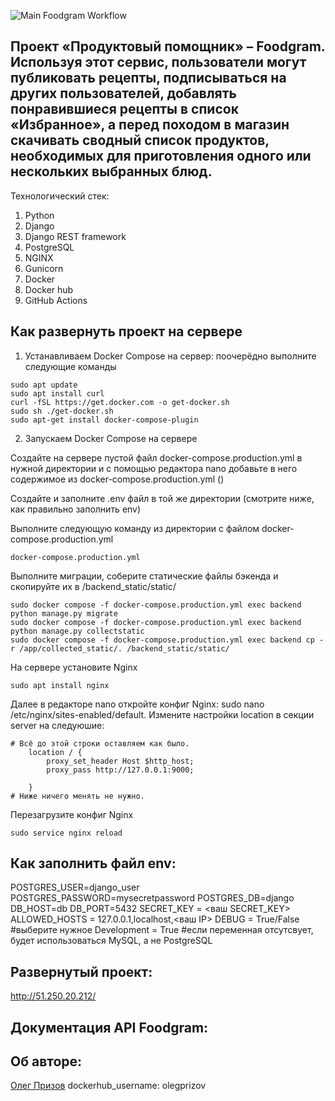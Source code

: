 ![Main Foodgram Workflow](https://github.com/OlegPrizov/foodgram-project-react/actions/workflows/main.yml/badge.svg)

## Проект «Продуктовый помощник» – Foodgram. Используя этот сервис, пользователи могут публиковать рецепты, подписываться на других пользователей, добавлять понравившиеся рецепты в список «Избранное», а перед походом в магазин скачивать сводный список продуктов, необходимых для приготовления одного или нескольких выбранных блюд.

Технологический стек:
1. Python
2. Django
3. Django REST framework
4. PostgreSQL
5. NGINX
6. Gunicorn
7. Docker
8. Docker hub
9. GitHub Actions

## Как развернуть проект на сервере 

1. Устанавливаем Docker Compose на сервер: поочерёдно выполните следующие команды 

``` 
sudo apt update 
sudo apt install curl 
curl -fSL https://get.docker.com -o get-docker.sh 
sudo sh ./get-docker.sh 
sudo apt-get install docker-compose-plugin 
``` 

2. Запускаем Docker Compose на сервере 

Cоздайте на сервере пустой файл docker-compose.production.yml в нужной директории и с помощью редактора nano добавьте в него содержимое из docker-compose.production.yml () 

Создайте и заполните .env файл в той же директории (смотрите ниже, как правильно заполнить env)

Выполните следующую команду из директории с файлом docker-compose.production.yml 

``` 
docker-compose.production.yml 
``` 

Выполните миграции, соберите статические файлы бэкенда и скопируйте их в /backend_static/static/ 

``` 
sudo docker compose -f docker-compose.production.yml exec backend python manage.py migrate 
sudo docker compose -f docker-compose.production.yml exec backend python manage.py collectstatic 
sudo docker compose -f docker-compose.production.yml exec backend cp -r /app/collected_static/. /backend_static/static/ 
``` 

На сервере установите Nginx 
```
sudo apt install nginx
``` 

Далее в редакторе nano откройте конфиг Nginx: sudo nano /etc/nginx/sites-enabled/default. Измените настройки location в секции server на следуюшие: 

``` 
# Всё до этой строки оставляем как было. 
    location / { 
        proxy_set_header Host $http_host;
        proxy_pass http://127.0.0.1:9000; 

    } 
# Ниже ничего менять не нужно. 
``` 

Перезагрузите конфиг Nginx

``` 
sudo service nginx reload 
``` 

## Как заполнить файл env:

POSTGRES_USER=django_user
POSTGRES_PASSWORD=mysecretpassword
POSTGRES_DB=django
DB_HOST=db
DB_PORT=5432
SECRET_KEY = <ваш SECRET_KEY>
ALLOWED_HOSTS = 127.0.0.1,localhost,<ваш IP>
DEBUG = True/False #выберите нужное
Development = True #если переменная отсутсвует, будет использоваться MySQL, а не PostgreSQL

## Развернутый проект:

http://51.250.20.212/

## Документация API Foodgram:

## Об авторе:

[Олег Призов](https://github.com/OlegPrizov)
dockerhub_username: olegprizov
